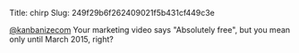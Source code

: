 Title: chirp
Slug: 249f29b6f262409021f5b431cf449c3e

<a href="http://twitter.com/kanbanizecom">@kanbanizecom</a> Your marketing video says "Absolutely free", but you mean only until March 2015, right?
